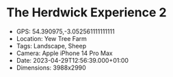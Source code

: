 # The Herdwick Experience 2

- GPS: 54.390975,-3.052561111111111
- Location: Yew Tree Farm
- Tags: Landscape, Sheep
- Camera: Apple iPhone 14 Pro Max
- Date: 2023-04-29T12:56:39.000+01:00
- Dimensions: 3988x2990

